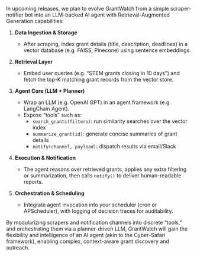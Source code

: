 
In upcoming releases, we plan to evolve GrantWatch from a simple scraper-notifier bot into an LLM-backed AI agent with Retrieval-Augmented Generation capabilities:

1. **Data Ingestion & Storage**  
   - After scraping, index grant details (title, description, deadlines) in a vector database (e.g. FAISS, Pinecone) using sentence embeddings.

2. **Retrieval Layer**  
   - Embed user queries (e.g. “STEM grants closing in 10 days”) and fetch the top-K matching grant records from the vector store.

3. **Agent Core (LLM + Planner)**  
   - Wrap an LLM (e.g. OpenAI GPT) in an agent framework (e.g. LangChain Agent).  
   - Expose “tools” such as:
     - `search_grants(filters)`: run similarity searches over the vector index  
     - `summarize_grant(id)`: generate concise summaries of grant details  
     - `notify(channel, payload)`: dispatch results via email/Slack  

4. **Execution & Notification**  
   - The agent reasons over retrieved grants, applies any extra filtering or summarization, then calls `notify()` to deliver human-readable reports.

5. **Orchestration & Scheduling**  
   - Integrate agent invocation into your scheduler (cron or APScheduler), with logging of decision traces for auditability.

By modularizing scrapers and notification channels into discrete “tools,” and orchestrating them via a planner-driven LLM, GrantWatch will gain the flexibility and intelligence of an AI agent (akin to the Cyber-Safari framework), enabling complex, context-aware grant discovery and outreach.  
